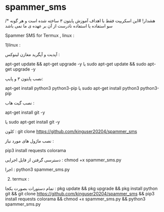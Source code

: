 # spammer_sms
/* هشدار!
#این اسکریپت فقط با اهداف آموزش پایتون ۳ ساخته شده است و 
هر گونه سو استفاده  یا استفاده نادرست از آن بر عهده ی ما نمی باشد

Spammer  SMS for Termux , linux :

1)linux :

آپدیت و آپگرید مغازن لینوکس :


apt-get update && apt-get upgrade -y
یا 
sudo apt-get update && sudo apt-get upgrade -y

نصب پایتون ۳ و پایپ:

apt-get install python3 python3-pip 
یا
sudo apt-get install python3 python3-pip

نصب گیت هاب :

apt-get install git -y 

یا 
sudo apt-get install git -y

کلون : 
git clone https://github.com/kinguser20204/spammer_sms

نصب ماژول های مورد نیاز :


pip3 install requests colorama 

دسترسی گرفتن از فایل اجرایی :
chmod +x spammer_sms.py

اجرا : 
python3 spammer_sms.py

2) termux :

تمام دستورات بصورت یکجا :
pkg update && pkg upgrade && pkg install python git && git clone https://github.com/kinguser20204/spammer_sms && pip3 install requests colorama && chmod +x spammer_sms.py && python3 spammer_sms.py
